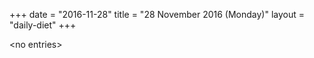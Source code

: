 +++
date = "2016-11-28"
title = "28 November 2016 (Monday)"
layout = "daily-diet"
+++

\<no entries\>